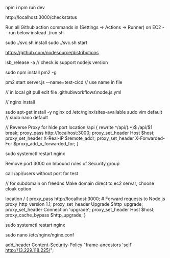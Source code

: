 npm i
npm run dev

http://localhost:3000/checkstatus

Run all Github action commands in (Settings -> Actions -> Runner) on EC2
-- run below instead ./run.sh

sudo ./svc.sh install
sudo ./svc.sh start

https://github.com/nodesource/distributions

lsb_release -a      // check is support nodejs version

sudo npm install pm2 -g

pm2 start server.js --name=test-cicd    // use name in file 

// in local
git pull
edit file .github\workflows\node.js.yml

// nginx install

sudo apt-get install -y nginx
cd /etc/nginx/sites-available
sudo vim default        // sudo nano default

// Reverse Proxy for hide port
location /api {
rewrite ^\/api\/(.*)$ /api/$1 break;
proxy_pass http://localhost:3000; 
proxy_set_header Host $host;
proxy_set_header X-Real-IP $remote_addr;
proxy_set_header X-Forwarded-For $proxy_add_x_forwarded_for;
}

sudo systemctl restart nginx

Remove port 3000 on Inbound rules of Security group

call /api/users without port for test

// for subdomain on freedns
Make domain direct to ec2 servar, choose cloak option



location / {
proxy_pass http://localhost:3000;  # Forward requests to Node.js
proxy_http_version 1.1;
proxy_set_header Upgrade $http_upgrade;
proxy_set_header Connection 'upgrade';
proxy_set_header Host $host;
proxy_cache_bypass $http_upgrade;
}

sudo systemctl restart nginx

sudo nano /etc/nginx/nginx.conf

add_header Content-Security-Policy "frame-ancestors 'self' http://13.229.118.225/";



